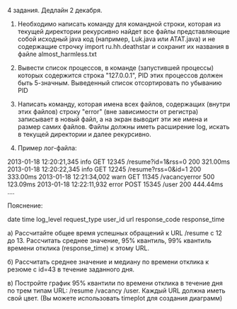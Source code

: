 4 задания. Дедлайн 2 декабря.​

1) Необходимо написать команду для командной строки, которая из текущей директории рекурсивно найдет все файлы представляющие собой исходный java код (например, Luk.java или ATAT.java) и не содержащие строчку import ru.hh.deathstar и сохранит их названия в файле almost_harmless.txt

2) Вывести список процессов, в команде (запустившей процессы) которых содержится строка "127.0.0.1", PID этих процессов должен быть 5-значным. Выведенный список отсортировать по убыванию PID

3) Написать команду, которая имена всех файлов, содержащих (внутри этих файлов) строку "error" (вне зависимости от регистра) записывает в новый файл, а на экран выводит эти же имена и размер самих файлов. Файлы должны иметь расширение log, искать в текущей директории и далее рекурсивно.

4) Пример лог-файла:​

2013-01-18 12:20:21,345 info GET  12345 /resume?id=1&rss=0 200
321.00ms
2013-01-18 12:20:22,345 info GET  12245 /resume?rss=0&id=1 200
333.00ms
2013-01-18 12:21:34,002 warn GET 11345 /vacancyerror 500  123.09ms
2013-01-18 12:22:11,932 error POST 15345 /user 200  444.44ms
....

Пояснение:

date time log_level request_type user_id url  response_code response_time

а) Рассчитайте общее время успешных обращений к URL /resume c 12 до 13. Рассчитать среднее значение, 95% квантиль, 99% квантиль времени отклика (response_time) к этому URL.

б) Рассчитать среднее значение и медиану по времени отклика к резюме с id=43 в течение заданного дня.

в) Постройте график 95% квантили по времени отклика в течение дня по трем типам URL: /resume /vacancy /user. Каждый URL должна иметь свой цвет. (Вы можете использовать timeplot для создания диаграмм)
